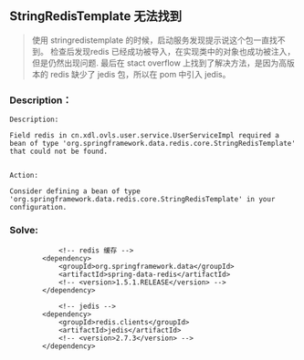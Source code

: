 ## StringRedisTemplate 无法找到

>使用 stringredistemplate 的时候，启动服务发现提示说这个包一直找不到。
>检查后发现redis 已经成功被导入，在实现类中的对象也成功被注入，但是仍然出现问题.
>最后在 stact overflow 上找到了解决方法，是因为高版本的 redis 缺少了 jedis 包，所以在 pom 中引入 jedis。

### Description：


```
Description:

Field redis in cn.xdl.ovls.user.service.UserServiceImpl required a bean of type 'org.springframework.data.redis.core.StringRedisTemplate' that could not be found.


Action:

Consider defining a bean of type 'org.springframework.data.redis.core.StringRedisTemplate' in your configuration.

```

### Solve:

```
    		<!-- redis 缓存 -->
		<dependency>
			<groupId>org.springframework.data</groupId>
			<artifactId>spring-data-redis</artifactId>
			<!-- <version>1.5.1.RELEASE</version> -->
		</dependency>

    		<!-- jedis -->
		<dependency>
			<groupId>redis.clients</groupId>
			<artifactId>jedis</artifactId>
			<!-- <version>2.7.3</version> -->
		</dependency>
```
